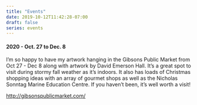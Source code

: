 ```yaml
---
title: "Events"
date: 2019-10-12T11:42:28-07:00
draft: false
series: events
---
```

#### 2020 - Oct. 27 to Dec. 8

I’m so happy to have my artwork hanging in the Gibsons Public Market from Oct 27 - Dec 8  along with artwork by David Emerson Hall. It’s a great spot to visit during stormy fall weather as it’s indoors. It also has loads of Christmas shopping ideas with an array of gourmet shops as well as the Nicholas Sonntag Marine Education Centre. If you haven’t been, it’s well worth a visit!

http://gibsonspublicmarket.com/





